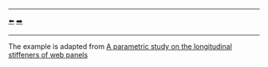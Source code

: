 ***
[⬅️](../030/README.md "Previous example")
[➡️](../032/README.md "Next example")
***

The example is adapted from [A parametric study on the longitudinal stiffeners of web panels](https://doi.org/10.1016/j.tws.2008.02.004)
